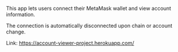 This app lets users connect their MetaMask wallet and view account information. 

The connection is automatically disconnected upon chain or account change. 

Link: https://account-viewer-project.herokuapp.com/